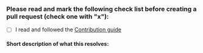 ### Please read and mark the following check list before creating a pull request (check one with "x"):

 - [ ] I read and followed the [Contribution guide](https://github.com/es-labs/express-template/blob/main/.github/CONTRIBUTING.md)

 #### Short description of what this resolves:
